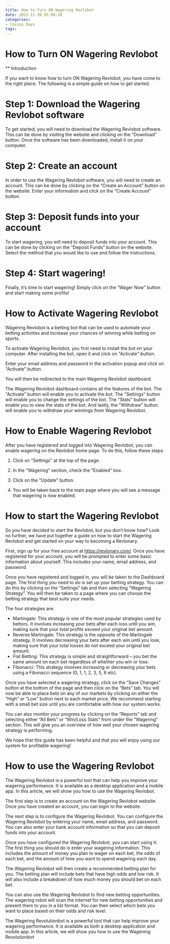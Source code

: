 ```yaml
---
title: How to Turn ON Wagering Revlobot
date: 2022-11-30 05:00:18
categories:
- Casino Days
tags:
---
```



#  How to Turn ON Wagering Revlobot

** Introduction 

If you want to know how to turn ON Wagering Revlobot, you have come to the right place. The following is a simple guide on how to get started.

# Step 1: Download the Wagering Revlobot software 

To get started, you will need to download the Wagering Revlobot software. This can be done by visiting the website and clicking on the “Download” button. Once the software has been downloaded, install it on your computer.

# Step 2: Create an account 

In order to use the Wagering Revlobot software, you will need to create an account. This can be done by clicking on the “Create an Account” button on the website. Enter your information and click on the “Create Account” button.

# Step 3: Deposit funds into your account 

To start wagering, you will need to deposit funds into your account. This can be done by clicking on the “Deposit Funds” button on the website. Select the method that you would like to use and follow the instructions.

# Step 4: Start wagering! 

Finally, it’s time to start wagering! Simply click on the “Wager Now” button and start making some profits!

#  How to Activate Wagering Revlobot

Wagering Revlobot is a betting bot that can be used to automate your betting activities and increase your chances of winning while betting on sports.

To activate Wagering Revlobot, you first need to install the bot on your computer. After installing the bot, open it and click on "Activate" button.

Enter your email address and password in the activation popup and click on "Activate" button.

You will then be redirected to the main Wagering Revlobot dashboard.



The Wagering Revlobot dashboard contains all the features of the bot. The "Activate" button will enable you to activate the bot. The "Settings" button will enable you to change the settings of the bot. The "Stats" button will enable you to view the stats of the bot. And lastly, the "Withdraw" button will enable you to withdraw your winnings from Wagering Revlobot.

#  How to Enable Wagering Revlobot

After you have registered and logged into Wagering Revlobot, you can enable wagering on the Revlobot home page. To do this, follow these steps:

1. Click on "Settings" at the top of the page.

2. In the "Wagering" section, check the "Enabled" box.

3. Click on the "Update" button.

4. You will be taken back to the main page where you will see a message that wagering is now enabled.

#  How to start the Wagering Revlobot 

So you have decided to start the Revlobot, but you don’t know how? Look no further, we have put together a guide on how to start the Wagering Revlobot and get started on your way to becoming a Revlonary.

First, sign up for your free account at https://revlonary.com/. Once you have registered for your account, you will be prompted to enter some basic information about yourself. This includes your name, email address, and password.

Once you have registered and logged in, you will be taken to the Dashboard page. The first thing you need to do is set up your betting strategy. You can do this by clicking on the “Settings” tab and then selecting “Wagering Strategy”. You will then be taken to a page where you can choose the betting strategy that best suits your needs.

The four strategies are: 
- Martingale: This strategy is one of the most popular strategies used by bettors. It involves increasing your bets after each loss until you win, making sure that your total profits exceed your original bet amount. 
- Reverse Martingale: This strategy is the opposite of the Martingale strategy. It involves decreasing your bets after each win until you lose, making sure that your total losses do not exceed your original bet amount. 
- Flat Betting: This strategy is simple and straightforward – you bet the same amount on each bet regardless of whether you win or lose. 
- Fibonacci: This strategy involves increasing or decreasing your bets using a Fibonacci sequence (0, 1, 1, 2, 3, 5, 8 etc).

Once you have selected a wagering strategy, click on the “Save Changes” button at the bottom of the page and then click on the “Bets” tab. You will now be able to place bets on any of our markets by clicking on either the “High” or “Low” button next to each market price. We recommend starting with a small bet size until you are comfortable with how our system works.

You can also monitor your progress by clicking on the “Reports” tab and selecting either “All Bets” or “Win/Loss Stats” from under the “Wagering” section. This will give you an overview of how well your chosen wagering strategy is performing.

We hope that this guide has been helpful and that you will enjoy using our system for profitable wagering!

#  How to use the Wagering Revlobot

The Wagering Revlobot is a powerful tool that can help you improve your wagering performance. It is available as a desktop application and a mobile app. In this article, we will show you how to use the Wagering Revlobot.

The first step is to create an account on the Wagering Revlobot website. Once you have created an account, you can login to the website.

The next step is to configure the Wagering Revlobot. You can configure the Wagering Revlobot by entering your name, email address, and password. You can also enter your bank account information so that you can deposit funds into your account.

Once you have configured the Wagering Revlobot, you can start using it. The first thing you should do is enter your wagering information. This includes the amount of money you plan to wager on each bet, the odds of each bet, and the amount of time you want to spend wagering each day.

The Wagering Revlobot will then create a recommended betting plan for you. The betting plan will include bets that have high odds and low risk. It will also include a breakdown of how much money you should bet on each bet.

You can also use the Wagering Revlobot to find new betting opportunities. The wagering robot will scan the internet for new betting opportunities and present them to you in a list format. You can then select which bets you want to place based on their odds and risk level.

The Wagering Revolutionbot is a powerful tool that can help improve your wagering performance. It is available as both a desktop application and mobile app. In this article, we will show you how to use the Wagening Revolutionbot